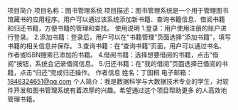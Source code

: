 项目简介
  项目名称：图书管理系统
  项目描述：图书管理系统是一个用于管理图书馆藏书的应用程序。用户可以通过该系统添加新书籍、查询书籍信息、借阅书籍
            和归还书籍，方便书籍的管理和查找。
使用说明
  1.登录：用户使用注册的账户进行登录。
  2.添加书籍：登录后，用户可以在“书籍管理”页面选择“添加书籍”，填写书籍的相关信息并保存。
  3.查询书籍：在“查询书籍”页面，用户可以通过书名、作者或ISBN搜索已添加的书籍。
  4.借阅书籍：选择想要借阅的书籍，点击“借阅”按钮，系统会记录借阅信息。
  5.归还书籍：在“我的借阅”页面选择已借阅的书籍，点击“归还”完成归还操作。
作者信息
  姓名：丁国桐
  电子邮箱：1846324651@qq.com
  个人简介：我是数据科学与大数据技术专业的学生，对软件开发和图书管理系统有着浓厚的兴趣。希望通过这个项目帮助更多
            的人高效地管理书籍。

